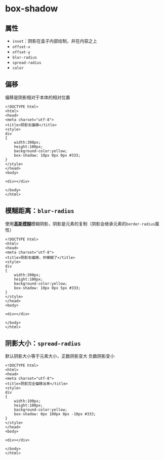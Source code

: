 # box-shadow

## 属性

* `inset`：阴影在盒子内部绘制，并在内容之上
* `offset-x`
* `offset-y`
* `blur-radius`
* `spread-radius`
* `color`

## 偏移

偏移是阴影相对于本体的相对位置

```markup
<!DOCTYPE html>
<html>
<head>
<meta charset="utf-8"> 
<title>阴影右偏移</title> 
<style> 
div
{
    width:300px;
    height:100px;
    background-color:yellow;
    box-shadow: 10px 0px 0px #333;
}
</style>
</head>
<body>

<div></div>

</body>
</html>
```

## 模糊距离：`blur-radius`

使用[**高斯模糊**](../gaussian-blur.md)模糊阴影，阴影是元素的复制（阴影会继承元素的`border-radius`属性）

```markup
<!DOCTYPE html>
<html>
<head>
<meta charset="utf-8"> 
<title>阴影右偏移，并模糊了</title> 
<style> 
div
{
    width:300px;
    height:100px;
    background-color:yellow;
    box-shadow: 10px 0px 5px #333;
}
</style>
</head>
<body>

<div></div>

</body>
</html>
```

## 阴影大小：`spread-radius`

默认阴影大小等于元素大小，正数阴影变大 负数阴影变小

```markup
<!DOCTYPE html>
<html>
<head>
<meta charset="utf-8"> 
<title>阴影完全偏移出来</title> 
<style> 
div
{
    width:100px;
    height:100px;
    background-color:yellow;
    box-shadow: 0px 100px 0px -10px #333;
}
</style>
</head>
<body>

<div></div>

</body>
</html>
```

